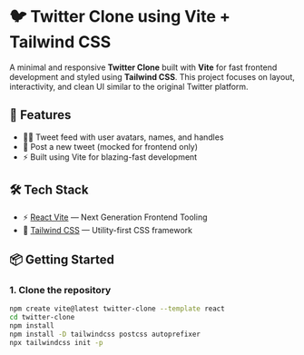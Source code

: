 # 🐦 Twitter Clone using Vite + Tailwind CSS

A minimal and responsive **Twitter Clone** built with **Vite** for fast frontend development and styled using **Tailwind CSS**. This project focuses on layout, interactivity, and clean UI similar to the original Twitter platform.

## 🚀 Features

- 🧑‍💬 Tweet feed with user avatars, names, and handles
- 📝 Post a new tweet (mocked for frontend only)
- ⚡ Built using Vite for blazing-fast development



## 🛠️ Tech Stack

- ⚡ [React Vite](https://vitejs.dev/) — Next Generation Frontend Tooling
- 🎨 [Tailwind CSS](https://tailwindcss.com/) — Utility-first CSS framework



## 📦 Getting Started

### 1. Clone the repository

```bash
npm create vite@latest twitter-clone --template react
cd twitter-clone
npm install
npm install -D tailwindcss postcss autoprefixer
npx tailwindcss init -p
```
